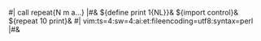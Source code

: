 #| call repeat{N m a...} |#&
${define print $1${NL}}&
${import control}&
${repeat 10 print}&
#|
vim:ts=4:sw=4:ai:et:fileencoding=utf8:syntax=perl
|#&
